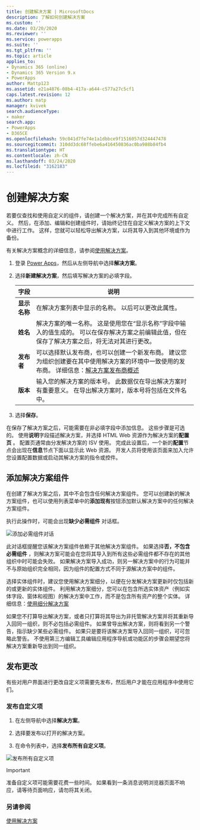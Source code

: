 ```yaml
---
title: 创建解决方案 | MicrosoftDocs
description: 了解如何创建解决方案
ms.custom: ''
ms.date: 03/20/2020
ms.reviewer: ''
ms.service: powerapps
ms.suite: ''
ms.tgt_pltfrm: ''
ms.topic: article
applies_to:
- Dynamics 365 (online)
- Dynamics 365 Version 9.x
- PowerApps
author: Mattp123
ms.assetid: e21a4876-08b4-417a-a644-c577a27c5cf1
caps.latest.revision: 12
ms.author: matp
manager: kvivek
search.audienceType:
- maker
search.app:
- PowerApps
- D365CE
ms.openlocfilehash: 59c041d7fe74e1a1dbbce9f1516057d324447478
ms.sourcegitcommit: 310dd3dc68ffebe6a416450836ac0ba988b84fb4
ms.translationtype: HT
ms.contentlocale: zh-CN
ms.lasthandoff: 03/24/2020
ms.locfileid: "3162183"
---
```

# <a name="create-a-solution"></a>创建解决方案

若要仅查找和使用自定义的组件，请创建一个解决方案，并在其中完成所有自定义。 然后，在添加、编辑和创建组件时，请始终记住在自定义解决方案的上下文中进行工作。 这样，您就可以轻松导出解决方案，以将其导入到其他环境或作为备份。   
  
有关解决方案概念的详细信息，请参阅[使用解决方案](solutions-overview.md)。  
  
1.  登录 [Power Apps](https://make.powerapps.com/?utm_source=padocs&utm_medium=linkinadoc&utm_campaign=referralsfromdoc)，然后从左侧导航中选择**解决方案**。 
  
2.  选择**新建解决方案**，然后填写解决方案的必填字段。
  
    |字段|说明|  
    |-----------|-----------------|  
    |**显示名称**|在解决方案列表中显示的名称。 以后可以更改此属性。|  
    |**姓名**|解决方案的唯一名称。 这是使用您在“显示名称”字段中输入的值生成的。 可以在保存解决方案之前编辑此值，但在保存了解决方案之后，将无法对其进行更改。|  
    |**发布者**|可以选择默认发布商，也可以创建一个新发布商。 建议您为组织创建要在其中使用解决方案的环境中一致使用的发布商。 详细信息：[解决方案发布商概述](change-solution-publisher-prefix.md) |  
    |**版本**|输入您的解决方案的版本号。 此数据仅在导出解决方案时有重要意义。 在导出解决方案时，版本号将包括在文件名中。|  
  
3.  选择**保存**。  
  
 在保存了解决方案之后，可能需要在非必填字段中添加信息。 这些步骤是可选的。 使用**说明**字段描述解决方案，并选择 HTML Web 资源作为解决方案的**配置页** 。 配置页通常由分发解决方案的 ISV 使用。 完成此设置后，一个新的**配置**节点会出现在**信息**节点下面以显示此 Web 资源。 开发人员将使用该页面来加入允许您设置配置数据或启动其解决方案的指令或控件。  
  
<a name="BKMK_AddSolutionComponents"></a>   

## <a name="add-solution-components"></a>添加解决方案组件  
 在创建了解决方案之后，其中不会包含任何解决方案组件。 您可以创建新的解决方案组件，也可以使用列表菜单中的**添加现有**按钮添加默认解决方案中的任何解决方案组件。  
  
 执行此操作时，可能会出现**缺少必需组件** 对话框。  
   
 ![添加必需组件对话](media/crm-itpro-cust-addrequiredcomponents.PNG "添加必需组件对话")  
  
 此对话框提醒您该解决方案组件依赖于其他解决方案组件。 如果选择**否，不包含必需组件** ，则解决方案可能会在您将其导入到所有这些必需组件都不存在的其他组织中时可能会失败。 如果解决方案导入成功，则另一解决方案中的行为可能并不与原始组织完全相同，因为组件的配置方式不同于源解决方案中的组件。  
  
选择实体组件时，建议您使用解决方案细分，以便在分发解决方案更新时仅包括新的或更新的实体组件。 利用解决方案细分，您可以在包含所选实体资产（例如实体字段、窗体和视图）的解决方案中工作，而不是包含所有资产的整个实体。 详细信息：[使用细分解决方案](use-segmented-solutions-patches-simplify-updates.md)
  
 如果您不打算导出解决方案，或者只打算将其导出为非托管解决方案并将其重新导入回同一组织，则不必包括必需组件。 如果曾导出解决方案，则将看到另一个警告，指示缺少某些必需组件。 如果只是要将该解决方案导入回同一组织，可可忽略此警告。 不使用第三方编辑工具编辑应用程序导航或功能区的步骤会期望您将解决方案重新导出到同一组织。  

<!-- >
> [!IMPORTANT]
>  If you plan to include appointments in solutions, we strongly recommend that you don’t include only appointments and only recurring appointments in separate solutions. If you install and uninstall separate solutions with different appointment types, you’ll encounter a SQL Server error and you’ll have to re-create the appointments.  -->

## <a name="publish-changes"></a>发布更改 

 有些对用户界面进行更改自定义项需要先发布，然后用户才能在应用程序中使用它们。 
 
### <a name="publish-your-customizations"></a>发布自定义项

1.  在左侧导航中选择**解决方案**。

2.  选择要发布以打开的解决方案。

3.  在命令列表中，选择**发布所有自定义项**。  

![发布所有自定义项](media/publish-all-customizations.PNG "发布所有自定义项")  
  
> [!IMPORTANT]
>  准备自定义项可能需要花费一些时间。 如果看到一条消息说明浏览器页面不响应，请等待页面响应，请勿将其关闭。  

### <a name="see-also"></a>另请参阅
 [使用解决方案](use-solution-explorer.md)
